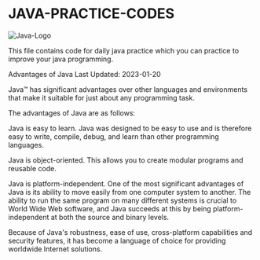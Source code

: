 # JAVA-PRACTICE-CODES
![Java-Logo](https://user-images.githubusercontent.com/122448640/222693660-b84de74e-a6aa-4f02-9698-911a8e3eccb1.png)


This file contains code for daily java practice which you can practice to improve your java programming.

Advantages of Java
Last Updated: 2023-01-20

Java™ has significant advantages over other languages and environments that make it suitable for just about any programming task.

The advantages of Java are as follows:

Java is easy to learn.
Java was designed to be easy to use and is therefore easy to write, compile, debug, and learn than other programming languages.

Java is object-oriented.
This allows you to create modular programs and reusable code.

Java is platform-independent.
One of the most significant advantages of Java is its ability to move easily from one computer system to another. The ability to run the same program on many different systems is crucial to World Wide Web software, and Java succeeds at this by being platform-independent at both the source and binary levels.

Because of Java's robustness, ease of use, cross-platform capabilities and security features, it has become a language of choice for providing worldwide Internet solutions.

